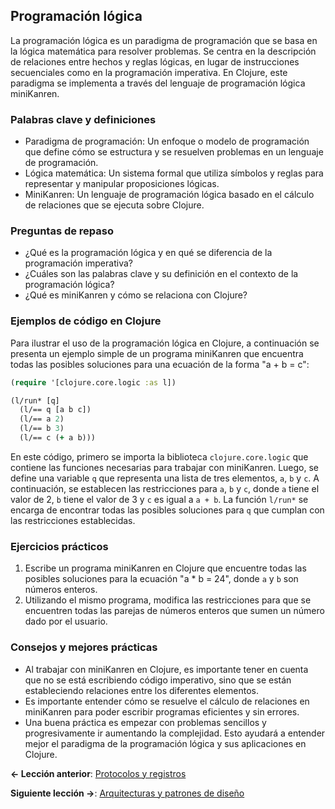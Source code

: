 
## Programación lógica

La programación lógica es un paradigma de programación que se basa en la lógica matemática para resolver problemas. Se centra en la descripción de relaciones entre hechos y reglas lógicas, en lugar de instrucciones secuenciales como en la programación imperativa. En Clojure, este paradigma se implementa a través del lenguaje de programación lógica miniKanren.

### Palabras clave y definiciones

- Paradigma de programación: Un enfoque o modelo de programación que define cómo se estructura y se resuelven problemas en un lenguaje de programación.
- Lógica matemática: Un sistema formal que utiliza símbolos y reglas para representar y manipular proposiciones lógicas.
- MiniKanren: Un lenguaje de programación lógica basado en el cálculo de relaciones que se ejecuta sobre Clojure.

### Preguntas de repaso
- ¿Qué es la programación lógica y en qué se diferencia de la programación imperativa?
- ¿Cuáles son las palabras clave y su definición en el contexto de la programación lógica?
- ¿Qué es miniKanren y cómo se relaciona con Clojure?

### Ejemplos de código en Clojure
Para ilustrar el uso de la programación lógica en Clojure, a continuación se presenta un ejemplo simple de un programa miniKanren que encuentra todas las posibles soluciones para una ecuación de la forma "a + b = c":

```clojure
(require '[clojure.core.logic :as l])

(l/run* [q]
  (l/== q [a b c])
  (l/== a 2)
  (l/== b 3)
  (l/== c (+ a b)))
```

En este código, primero se importa la biblioteca `clojure.core.logic` que contiene las funciones necesarias para trabajar con miniKanren. Luego, se define una variable `q` que representa una lista de tres elementos, `a`, `b` y `c`. A continuación, se establecen las restricciones para `a`, `b` y `c`, donde `a` tiene el valor de 2, `b` tiene el valor de 3 y `c` es igual a `a + b`. La función `l/run*` se encarga de encontrar todas las posibles soluciones para `q` que cumplan con las restricciones establecidas.

### Ejercicios prácticos
1. Escribe un programa miniKanren en Clojure que encuentre todas las posibles soluciones para la ecuación "a * b = 24", donde `a` y `b` son números enteros.
2. Utilizando el mismo programa, modifica las restricciones para que se encuentren todas las parejas de números enteros que sumen un número dado por el usuario.

### Consejos y mejores prácticas
- Al trabajar con miniKanren en Clojure, es importante tener en cuenta que no se está escribiendo código imperativo, sino que se están estableciendo relaciones entre los diferentes elementos.
- Es importante entender cómo se resuelve el cálculo de relaciones en miniKanren para poder escribir programas eficientes y sin errores.
- Una buena práctica es empezar con problemas sencillos y progresivamente ir aumentando la complejidad. Esto ayudará a entender mejor el paradigma de la programación lógica y sus aplicaciones en Clojure.


**<- Lección anterior**: [Protocolos y registros](protocolos_y_registros.md)

**Siguiente lección ->**: [Arquitecturas y patrones de diseño](arquitecturas_y_patrones_de_diseno.md)
